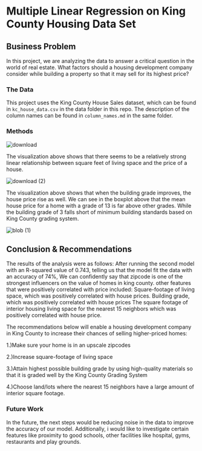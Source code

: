 # Multiple Linear Regression on King County Housing Data Set

## Business Problem

In this project, we are analyzing the data to answer a critical question in the world of real estate. What factors should a housing development company consider while building a property so that it may sell for its highest price?
### The Data

This project uses the King County House Sales dataset, which can be found in  `kc_house_data.csv` in the data folder in this repo. The description of the column names can be found in `column_names.md` in the same folder. 

### Methods

![download](https://user-images.githubusercontent.com/113707140/207612428-d2c5c66c-e150-495f-ad8b-efd26f382a86.png)

The visualization above shows that there seems to be a relatively strong linear relationship between square feet of living space and the price of a house.

![download (2)](https://user-images.githubusercontent.com/113707140/207612710-d1fbcbe6-56e8-4598-8fd6-bcfb46791609.png)

The visualization above shows that when the building grade improves, the house price rise as well. We can see in the boxplot above that the mean house price for a home with a grade of 13 is far above other grades. While the building grade of 3 falls short of minimum building standards based on King County grading system.

![blob (1)](https://user-images.githubusercontent.com/113707140/207613951-e200528c-db08-4d1e-aaf0-ace4aa6d193c.jpg)

## Conclusion & Recommendations
The results of the analysis were as follows: After running the second model with an R-squared value of 0.743, telling us that the model fit the data with an accuracy of 74%, We can confidently say that zipcode is one of the strongest influencers on the value of homes in king county. other features that were positively correlated with price included: Square-footage of living space, which was positively correlated with house prices. Building grade, which was positively correlated with house prices The square footage of interior housing living space for the nearest 15 neighbors which was positively correlated with house price.

The recommendations below will enable a housing development company in King County to increase their chances of selling higher-priced homes:

1.)Make sure your home is in an upscale zipcodes

2.)Increase square-footage of living space

3.)Attain highest possible building grade by using high-quality materials so that it is graded well by the King County Grading System

4.)Choose land/lots where the nearest 15 neighbors have a large amount of interior square footage.

### Future Work

In the future, the next steps would be reducing noise in the data to improve the accuracy of our model. Additionally, i would like to investigate certain features like proximity to good schools, other facilities like hospital, gyms, restaurants and play grounds.


